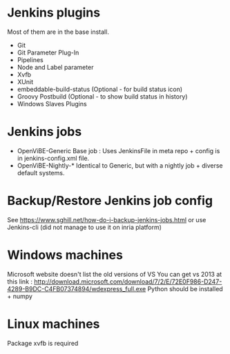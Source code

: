# Jenkins plugins

Most of them are in the base install.
* Git
* Git Parameter Plug-In 
* Pipelines
* Node and Label parameter
* Xvfb
* XUnit
* embeddable-build-status (Optional - for build status icon)
* Groovy Postbuild (Optional - to show build status in history)
* Windows Slaves Plugins

# Jenkins jobs
* OpenViBE-Generic     Base job : Uses JenkinsFile in meta repo + config is in jenkins-config.xml file.
* OpenViBE-Nightly-*   Identical to Generic, but with a nightly job + diverse default systems.

# Backup/Restore Jenkins job config
See https://www.sghill.net/how-do-i-backup-jenkins-jobs.html or use Jenkins-cli (did not manage to use it on inria platform)

# Windows machines
Microsoft website doesn't list the old versions of VS
You can get vs 2013 at this link : http://download.microsoft.com/download/7/2/E/72E0F986-D247-4289-B9DC-C4FB07374894/wdexpress_full.exe
Python should be installed + numpy

# Linux machines
Package xvfb is required